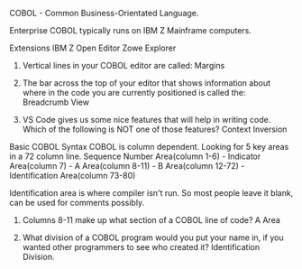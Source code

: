COBOL - Common Business-Orientated Language.

Enterprise COBOL typically runs on IBM Z Mainframe computers.

Extensions
IBM Z Open Editor
Zowe Explorer

1. Vertical lines in your COBOL editor are called:
Margins

2. The bar across the top of your editor that shows information about where in the code you are currently positioned is called the:
Breadcrumb View

3. VS Code gives us some nice features that will help in writing code. Which of the following is NOT one of those features?
Context Inversion

Basic COBOL Syntax
COBOL is column dependent. Looking for 5 key areas in a 72 column line.
Sequence Number Area(column 1-6) - Indicator Area(column 7) - A Area(column 8-11) - B Area(column 12-72) - Identification Area(column 73-80)

Identification area is where compiler isn't run. So most people leave it blank, can be used for comments possibly.

1. Columns 8-11 make up what section of a COBOL line of code?
A Area

2. What division of a COBOL program would you put your name in, if you wanted other programmers to see who created it?
Identification Division.